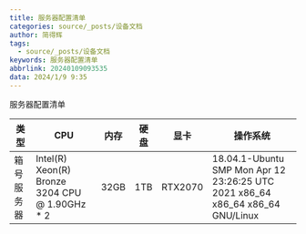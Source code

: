 ```yaml
---
title: 服务器配置清单
categories: source/_posts/设备文档
author: 简得辉
tags:
  - source/_posts/设备文档
keywords: 服务器配置清单
abbrlink: 20240109093535
data: 2024/1/9 9:35
---
```


服务器配置清单

| 类型    | CPU                                            | 内存   | 硬盘  | 显卡      | 操作系统                                                                           |
|-------|------------------------------------------------|------|-----|---------|--------------------------------------------------------------------------------|
| 箱号服务器 | Intel(R) Xeon(R) Bronze 3204 CPU @ 1.90GHz * 2 | 32GB | 1TB | RTX2070 | 18.04.1-Ubuntu SMP Mon Apr 12 23:26:25 UTC 2021 x86_64 x86_64 x86_64 GNU/Linux |